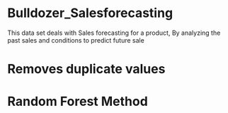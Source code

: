 # Bulldozer_Salesforecasting
This data set deals with Sales forecasting for a product, By analyzing the past sales and conditions to predict future sale
# Removes duplicate values 
# Random Forest Method
